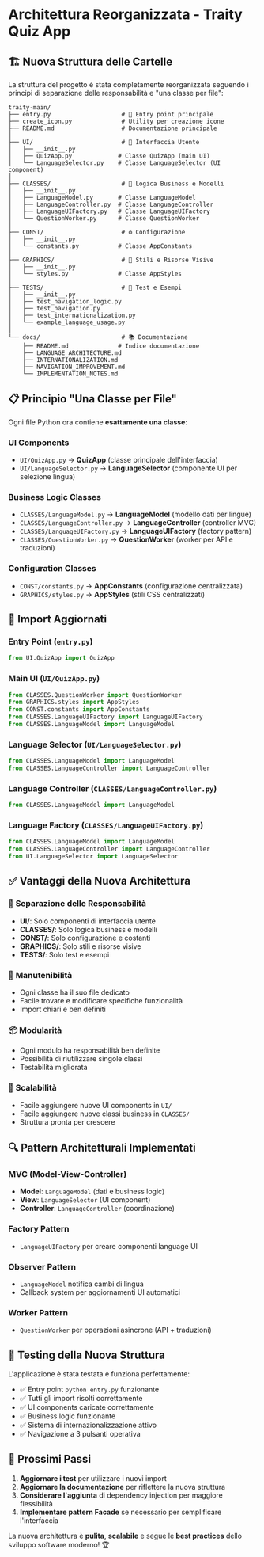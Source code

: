 # Architettura Reorganizzata - Traity Quiz App

## 🏗️ Nuova Struttura delle Cartelle

La struttura del progetto è stata completamente reorganizzata seguendo i principi di separazione delle responsabilità e "una classe per file":

```
traity-main/
├── entry.py                    # 🚀 Entry point principale
├── create_icon.py              # Utility per creazione icone
├── README.md                   # Documentazione principale
│
├── UI/                         # 📱 Interfaccia Utente
│   ├── __init__.py
│   ├── QuizApp.py             # Classe QuizApp (main UI)
│   └── LanguageSelector.py    # Classe LanguageSelector (UI component)
│
├── CLASSES/                    # 🧩 Logica Business e Modelli
│   ├── __init__.py
│   ├── LanguageModel.py       # Classe LanguageModel
│   ├── LanguageController.py  # Classe LanguageController
│   ├── LanguageUIFactory.py   # Classe LanguageUIFactory
│   └── QuestionWorker.py      # Classe QuestionWorker
│
├── CONST/                      # ⚙️ Configurazione
│   ├── __init__.py
│   └── constants.py           # Classe AppConstants
│
├── GRAPHICS/                   # 🎨 Stili e Risorse Visive
│   ├── __init__.py
│   └── styles.py              # Classe AppStyles
│
├── TESTS/                      # 🧪 Test e Esempi
│   ├── __init__.py
│   ├── test_navigation_logic.py
│   ├── test_navigation.py
│   ├── test_internationalization.py
│   └── example_language_usage.py
│
└── docs/                       # 📚 Documentazione
    ├── README.md              # Indice documentazione
    ├── LANGUAGE_ARCHITECTURE.md
    ├── INTERNATIONALIZATION.md
    ├── NAVIGATION_IMPROVEMENT.md
    └── IMPLEMENTATION_NOTES.md
```

## 📋 Principio "Una Classe per File"

Ogni file Python ora contiene **esattamente una classe**:

### UI Components
- `UI/QuizApp.py` → **QuizApp** (classe principale dell'interfaccia)
- `UI/LanguageSelector.py` → **LanguageSelector** (componente UI per selezione lingua)

### Business Logic Classes
- `CLASSES/LanguageModel.py` → **LanguageModel** (modello dati per lingue)
- `CLASSES/LanguageController.py` → **LanguageController** (controller MVC)
- `CLASSES/LanguageUIFactory.py` → **LanguageUIFactory** (factory pattern)
- `CLASSES/QuestionWorker.py` → **QuestionWorker** (worker per API e traduzioni)

### Configuration Classes
- `CONST/constants.py` → **AppConstants** (configurazione centralizzata)
- `GRAPHICS/styles.py` → **AppStyles** (stili CSS centralizzati)

## 🔄 Import Aggiornati

### Entry Point (`entry.py`)
```python
from UI.QuizApp import QuizApp
```

### Main UI (`UI/QuizApp.py`)
```python
from CLASSES.QuestionWorker import QuestionWorker
from GRAPHICS.styles import AppStyles
from CONST.constants import AppConstants
from CLASSES.LanguageUIFactory import LanguageUIFactory
from CLASSES.LanguageModel import LanguageModel
```

### Language Selector (`UI/LanguageSelector.py`)
```python
from CLASSES.LanguageModel import LanguageModel
from CLASSES.LanguageController import LanguageController
```

### Language Controller (`CLASSES/LanguageController.py`)
```python
from CLASSES.LanguageModel import LanguageModel
```

### Language Factory (`CLASSES/LanguageUIFactory.py`)
```python
from CLASSES.LanguageModel import LanguageModel
from CLASSES.LanguageController import LanguageController
from UI.LanguageSelector import LanguageSelector
```

## ✅ Vantaggi della Nuova Architettura

### 🎯 **Separazione delle Responsabilità**
- **UI/**: Solo componenti di interfaccia utente
- **CLASSES/**: Solo logica business e modelli
- **CONST/**: Solo configurazione e costanti
- **GRAPHICS/**: Solo stili e risorse visive
- **TESTS/**: Solo test e esempi

### 🔧 **Manutenibilità**
- Ogni classe ha il suo file dedicato
- Facile trovare e modificare specifiche funzionalità
- Import chiari e ben definiti

### 📦 **Modularità**
- Ogni modulo ha responsabilità ben definite
- Possibilità di riutilizzare singole classi
- Testabilità migliorata

### 🚀 **Scalabilità**
- Facile aggiungere nuove UI components in `UI/`
- Facile aggiungere nuove classi business in `CLASSES/`
- Struttura pronta per crescere

## 🔍 Pattern Architetturali Implementati

### **MVC (Model-View-Controller)**
- **Model**: `LanguageModel` (dati e business logic)
- **View**: `LanguageSelector` (UI component)
- **Controller**: `LanguageController` (coordinazione)

### **Factory Pattern**
- `LanguageUIFactory` per creare componenti language UI

### **Observer Pattern**
- `LanguageModel` notifica cambi di lingua
- Callback system per aggiornamenti UI automatici

### **Worker Pattern**
- `QuestionWorker` per operazioni asincrone (API + traduzioni)

## 🧪 Testing della Nuova Struttura

L'applicazione è stata testata e funziona perfettamente:
- ✅ Entry point `python entry.py` funzionante
- ✅ Tutti gli import risolti correttamente
- ✅ UI components caricate correttamente
- ✅ Business logic funzionante
- ✅ Sistema di internazionalizzazione attivo
- ✅ Navigazione a 3 pulsanti operativa

## 📝 Prossimi Passi

1. **Aggiornare i test** per utilizzare i nuovi import
2. **Aggiornare la documentazione** per riflettere la nuova struttura
3. **Considerare l'aggiunta** di dependency injection per maggiore flessibilità
4. **Implementare pattern Facade** se necessario per semplificare l'interfaccia

La nuova architettura è **pulita**, **scalabile** e segue le **best practices** dello sviluppo software moderno! 🏆

